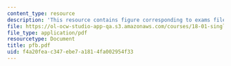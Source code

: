 ```yaml
---
content_type: resource
description: 'This resource contains figure corresponding to exams file of exam #6.'
file: https://ol-ocw-studio-app-qa.s3.amazonaws.com/courses/18-01-single-variable-calculus-fall-2005/f4a20feac347ebe7a1814fa002954f33_pfb.pdf
file_type: application/pdf
resourcetype: Document
title: pfb.pdf
uid: f4a20fea-c347-ebe7-a181-4fa002954f33
---
```


